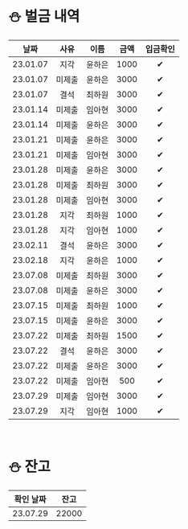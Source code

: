 # ⛄ 벌금 내역

|날짜|사유|이름|금액|입금확인|
|:---:|:---:|:---:|:---:|:---:|
|23.01.07|지각|윤하은|1000|✔|
|23.01.07|미제출|윤하은|3000|✔|
|23.01.07|결석|최하원|3000|✔|
|23.01.14|미제출|임아현|3000|✔|
|23.01.14|미제출|윤하은|3000|✔|
|23.01.21|미제출|윤하은|3000|✔|
|23.01.21|미제출|임아현|3000|✔|
|23.01.28|미제출|윤하은|3000|✔|
|23.01.28|미제출|최하원|3000|✔|
|23.01.28|미제출|임아현|3000|✔|
|23.01.28|지각|최하원|1000|✔|
|23.01.28|지각|임아현|1000|✔|
|23.02.11|결석|윤하은|3000|✔|
|23.02.18|지각|윤하은|1000|✔|
|23.07.08|미제출|최하원|3000|✔|
|23.07.08|미제출|윤하은|3000|✔|
|23.07.15|미제출|최하원|1000|✔|
|23.07.15|미제출|윤하은|3000|✔|
|23.07.22|미제출|최하원|1500|✔|
|23.07.22|결석|윤하은|3000|✔|
|23.07.22|미제출|윤하은|3000|✔|
|23.07.22|미제출|임아현|500|✔|
|23.07.29|미제출|임아현|3000|✔|
|23.07.29|지각|임아현|1000|✔|
<br>

# ⛄ 잔고
|확인 날짜|잔고|
|:---:|:---:|
|23.07.29|22000|
